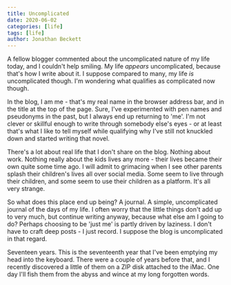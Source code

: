 ```yaml
---
title: Uncomplicated
date: 2020-06-02
categories: [life]
tags: [life]
author: Jonathan Beckett
---
```


A fellow blogger commented about the uncomplicated nature of my life today, and I couldn't help smiling. My life *appears* uncomplicated, because that's how I write about it. I suppose compared to many, my life *is* uncomplicated though. I'm wondering what qualifies as complicated now though.

In the blog, I am me - that's my real name in the browser address bar, and in the title at the top of the page. Sure, I've experimented with pen names and pseudonyms in the past, but I always end up returning to 'me'. I'm not clever or skillful enough to write through somebody else's eyes - or at least that's what I like to tell myself while qualifying why I've still not knuckled down and started writing that novel.

There's a lot about real life that I don't share on the blog. Nothing about work. Nothing really about the kids lives any more - their lives became their own quite some time ago. I will admit to grimacing when I see other parents splash their children's lives all over social media. Some seem to live through their children, and some seem to use their children as a platform. It's all very strange.

So what does this place end up being? A journal. A simple, uncomplicated journal of the days of my life. I often worry that the little things don't add up to very much, but continue writing anyway, because what else am I going to do? Perhaps choosing to be 'just me' is partly driven by laziness. I don't have to craft deep posts - I just record. I suppose the blog is uncomplicated in that regard.

Seventeen years. This is the seventeenth year that I've been emptying my head into the keyboard. There were a couple of years before that, and I recently discovered a little of them on a ZIP disk attached to the iMac. One day I'll fish them from the abyss and wince at my long forgotten words.